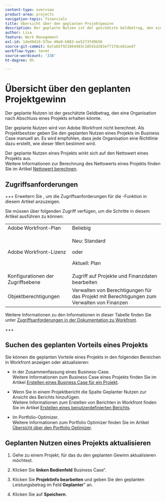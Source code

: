 ```yaml
---
content-type: overview
product-area: projects
navigation-topic: financials
title: Übersicht über den geplanten Projektgewinn
description: Der geplante Nutzen ist der geschätzte Geldbetrag, den eine Organisation nach Abschluss eines Projekts erhalten könnte.
author: Lisa
feature: Work Management
exl-id: 1ded9d16-57be-40e0-b083-ee5273fd9b56
source-git-commit: 6afa65f921864403c10541d283ef717dce81aed7
workflow-type: tm+mt
source-wordcount: '338'
ht-degree: 0%

---
```


# Übersicht über den geplanten Projektgewinn

Der geplante Nutzen ist der geschätzte Geldbetrag, den eine Organisation nach Abschluss eines Projekts erhalten könnte.

Der geplante Nutzen wird von Adobe Workfront nicht berechnet. Als Projektbesitzer geben Sie den geplanten Nutzen eines Projekts im Business Case manuell an. Es wird empfohlen, dass jede Organisation eine Richtlinie dazu erstellt, wie dieser Wert bestimmt wird.

Der geplante Nutzen eines Projekts wirkt sich auf den Nettowert eines Projekts aus.\
Weitere Informationen zur Berechnung des Nettowerts eines Projekts finden Sie im Artikel [Nettowert berechnen](../../../manage-work/projects/project-finances/calculate-net-value.md).

## Zugriffsanforderungen

+++ Erweitern Sie , um die Zugriffsanforderungen für die -Funktion in diesem Artikel anzuzeigen.

Sie müssen über folgenden Zugriff verfügen, um die Schritte in diesem Artikel ausführen zu können:

<table style="table-layout:auto"> 
 <col> 
 <col> 
 <tbody> 
  <tr> 
   <td role="rowheader">Adobe Workfront-Plan</td> 
   <td>Beliebig</td> 
  </tr> 
  <tr> 
   <td role="rowheader">Adobe Workfront-Lizenz</td> 
   <td>
   <p>Neu: Standard</p>
   <p>oder</p>
   <p>Aktuell: Plan</p></td>  
  </tr> 
  <tr> 
   <td role="rowheader">Konfigurationen der Zugriffsebene</td> 
   <td>Zugriff auf Projekte und Finanzdaten bearbeiten</td> 
  </tr> 
  <tr> 
   <td role="rowheader">Objektberechtigungen</td> 
   <td>Verwalten von Berechtigungen für das Projekt mit Berechtigungen zum Verwalten von Finanzen</td> 
  </tr> 
 </tbody> 
</table>

Weitere Informationen zu den Informationen in dieser Tabelle finden Sie unter [Zugriffsanforderungen in der Dokumentation zu Workfront](/help/quicksilver/administration-and-setup/add-users/access-levels-and-object-permissions/access-level-requirements-in-documentation.md).

+++

## Suchen des geplanten Vorteils eines Projekts

Sie können die geplanten Vorteile eines Projekts in den folgenden Bereichen in Workfront anzeigen oder aktualisieren:

* In der Zusammenfassung eines Business-Case.\
  Weitere Informationen zum Business Case eines Projekts finden Sie im Artikel [Erstellen eines Business Case für ein Projekt](../../../manage-work/projects/define-a-business-case/create-business-case.md).

* Wenn Sie in einem Projektbericht die Spalte Geplanter Nutzen zur Ansicht des Berichts hinzufügen.\
  Weitere Informationen zum Erstellen von Berichten in Workfront finden Sie im Artikel [Erstellen eines benutzerdefinierten Berichts](../../../reports-and-dashboards/reports/creating-and-managing-reports/create-custom-report.md).

* Im Portfolio-Optimizer.\
  Weitere Informationen zum Portfolio Optimizer finden Sie im Artikel [Übersicht über den Portfolio Optimizer](../../../manage-work/portfolios/portfolio-optimizer/portfolio-optimizer-overview.md).

## Geplanten Nutzen eines Projekts aktualisieren

1. Gehe zu einem Projekt, für das du den geplanten Gewinn aktualisieren möchtest.
1. Klicken Sie **linken Bedienfeld** Business Case“.
1. Klicken Sie **Projektinfo bearbeiten** und geben Sie den geplanten Leistungsbetrag im Feld **Geplanter**&quot; an.

1. Klicken Sie auf **Speichern**.

